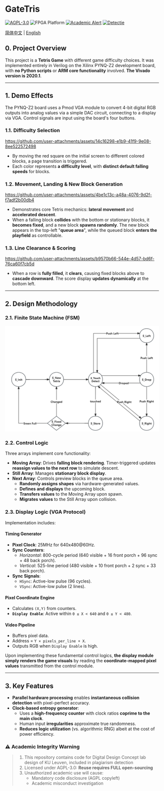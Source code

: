 # GateTris
[![AGPL-3.0](https://img.shields.io/badge/License-AGPL%203.0-blue?logo=gnu)](LICENSE)
![FPGA Platform](https://img.shields.io/badge/FPGA-Xilinx-8716F?logo=xilinx)
[![Academic Alert](https://img.shields.io/badge/ACADEMIC_USE-RESTRICTED-red?logo=academia)](#academic-integrity-warning)
[![Detectie](https://img.shields.io/badge/Plagiarism_Detectie-ACTIEF-red)](#academic-integrity-warning)


[简体中文](README_zh.md) | [English](README.md)

## **0. Project Overview**  
This project is a **Tetris Game** with different game difficulty choices. It was implemented entirely in Verilog on the Xilinx PYNQ-Z2 development board, with **no Python scripts** or **ARM core functionality** involved. **The Vivado version is 2020.1**.

---

## **1. Demo Effects**  
The PYNQ-Z2 board uses a Pmod VGA module to convert 4-bit digital RGB outputs into analog values via a simple DAC circuit, connecting to a display via VGA. Control signals are input using the board's four buttons.

### **1.1. Difficulty Selection**  
https://github.com/user-attachments/assets/14c16298-e1b9-41f9-9e08-8ee522572498  

*   By moving the red square on the initial screen to different colored blocks, a page transition is triggered.  
*   Each color represents **a difficulty level**, with **distinct default falling speeds** for blocks.

### **1.2. Movement, Landing & New Block Generation**  
https://github.com/user-attachments/assets/4be1c13c-a48a-4076-9d2f-f7adf2b00db4  

*   Demonstrates core Tetris mechanics: **lateral movement** and **accelerated descent**.  
*   When a falling block **collides** with the bottom or stationary blocks, it **becomes fixed**, and a new block **spawns randomly**. The new block appears in the top-left "**queue area**", while the queued block **enters the playfield** as controllable.

### **1.3. Line Clearance & Scoring**  
https://github.com/user-attachments/assets/b9570b66-544e-4d57-bd6f-76ca60f7cb5d  

*   When a row is **fully filled**, it **clears**, causing fixed blocks above to **cascade downward**. The score display **updates dynamically** at the bottom left. 

---

## **2. Design Methodology**  
### **2.1. Finite State Machine (FSM)**  
![Finit State Machine Design](./FSM.png)

### **2.2. Control Logic**  
Three arrays implement core functionality:  
*   **Moving Array**: Drives **falling block rendering**. Timer-triggered updates **reassign values to the next row** to simulate descent.  
*   **Still Array**: Manages **stationary block display**.  
*   **Next Array**: Controls preview blocks in the queue area.  
    - **Randomly assigns shapes** via hardware-generated values.  
    - **Defines and displays** the upcoming block.  
    - **Transfers values** to the Moving Array upon spawn.  
    - **Migrates values** to the Still Array upon collision. 

### **2.3. Display Logic (VGA Protocol)**  
Implementation includes:  
#### **Timing Generator**  
- **Pixel Clock**: 25MHz for 640x480@60Hz.  
- **Sync Counters**:  
  - *Horizontal*: 800-cycle period (640 visible + 16 front porch + 96 sync + 48 back porch).  
  - *Vertical*: 525-line period (480 visible + 10 front porch + 2 sync + 33 back porch).  
- **Sync Signals**:  
  - `HSync`: Active-low pulse (96 cycles).  
  - `VSync`: Active-low pulse (2 lines).  

#### **Pixel Coordinate Engine**  
- Calculates `(X,Y)` from counters.  
- **`Display Enable`**: Active within `0 ≤ X < 640` and `0 ≤ Y < 480`.  

#### **Video Pipeline**  
- Buffers pixel data.  
- Address = `Y × pixels_per_line + X`.  
- Outputs RGB when `Display Enable` is high. 

Upon implementing these fundamental control logics, **the display module simply renders the game visuals** by reading the **coordinate-mapped pixel values** transmitted from the control module.

---

## **3. Key Features**  
*   **Parallel hardware processing** enables **instantaneous collision detection** with pixel-perfect accuracy.  
*   **Clock-based entropy generator**:  
    - Uses a **high-frequency counter** with clock ratios **coprime to the main clock**.  
    - Human input **irregularities** approximate true randomness.  
    - **Reduces logic utilization** (vs. algorithmic RNG) albeit at the cost of power efficiency. 

### ⚠️ Academic Integrity Warning
> 1. This repository contains code for Digital Design Concept lab design of KU Leuven, included in plagiarism detection  
> 2. Licensed under AGPL-3.0: **Reuse requires FULL open-sourcing**  
> 3. Unauthorized academic use will cause:  
>    - Mandatory code disclosure (AGPL copyleft)  
>    - Academic misconduct investigation
